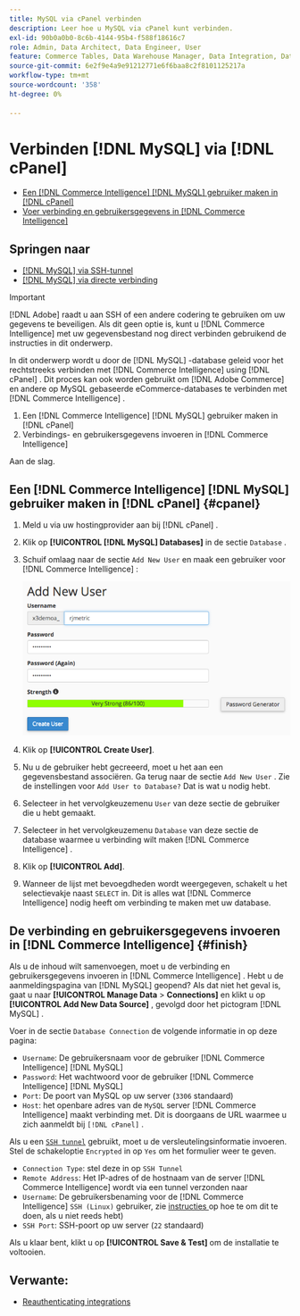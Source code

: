 ```yaml
---
title: MySQL via cPanel verbinden
description: Leer hoe u MySQL via cPanel kunt verbinden.
exl-id: 90b0a0b0-8c6b-4144-95b4-f588f18616c7
role: Admin, Data Architect, Data Engineer, User
feature: Commerce Tables, Data Warehouse Manager, Data Integration, Data Import/Export, SQL Report Builder
source-git-commit: 6e2f9e4a9e91212771e6f6baa8c2f8101125217a
workflow-type: tm+mt
source-wordcount: '358'
ht-degree: 0%

---
```


# Verbinden [!DNL MySQL] via [!DNL cPanel]

* [Een  [!DNL Commerce Intelligence] [!DNL MySQL] gebruiker maken in  [!DNL cPanel]](#cpanel)
* [Voer verbinding en gebruikersgegevens in  [!DNL Commerce Intelligence]](#finish)

## Springen naar

* [[!DNL MySQL] via SSH-tunnel](../integrations/mysql-via-ssh-tunnel.md)
* [[!DNL MySQL] via directe verbinding](../integrations/mysql-via-a-direct-connection.md)

>[!IMPORTANT]
>
>[!DNL Adobe] raadt u aan SSH of een andere codering te gebruiken om uw gegevens te beveiligen. Als dit geen optie is, kunt u [!DNL Commerce Intelligence] met uw gegevensbestand nog direct verbinden gebruikend de instructies in dit onderwerp.

In dit onderwerp wordt u door de [!DNL MySQL] -database geleid voor het rechtstreeks verbinden met [!DNL Commerce Intelligence] using [!DNL cPanel] . Dit proces kan ook worden gebruikt om [!DNL Adobe Commerce] en andere op MySQL gebaseerde eCommerce-databases te verbinden met [!DNL Commerce Intelligence] .

1. Een [!DNL Commerce Intelligence] [!DNL MySQL] gebruiker maken in [!DNL cPanel]
1. Verbindings- en gebruikersgegevens invoeren in [!DNL Commerce Intelligence]

Aan de slag.

## Een [!DNL Commerce Intelligence] [!DNL MySQL] gebruiker maken in [!DNL cPanel] {#cpanel}

1. Meld u via uw hostingprovider aan bij [!DNL cPanel] .
1. Klik op **[!UICONTROL [!DNL MySQL] Databases]** in de sectie `Database` .
1. Schuif omlaag naar de sectie `Add New User` en maak een gebruiker voor [!DNL Commerce Intelligence] :

   ![](../../../assets/create-mbi-mysql-user-cpanel.png)

1. Klik op **[!UICONTROL Create User]**.
1. Nu u de gebruiker hebt gecreeerd, moet u het aan een gegevensbestand associëren. Ga terug naar de sectie `Add New User` . Zie de instellingen voor `Add User to Database?` Dat is wat u nodig hebt.
1. Selecteer in het vervolgkeuzemenu `User` van deze sectie de gebruiker die u hebt gemaakt.
1. Selecteer in het vervolgkeuzemenu `Database` van deze sectie de database waarmee u verbinding wilt maken [!DNL Commerce Intelligence] .
1. Klik op **[!UICONTROL Add]**.
1. Wanneer de lijst met bevoegdheden wordt weergegeven, schakelt u het selectievakje naast `SELECT` in. Dit is alles wat [!DNL Commerce Intelligence] nodig heeft om verbinding te maken met uw database.

## De verbinding en gebruikersgegevens invoeren in [!DNL Commerce Intelligence] {#finish}

Als u de inhoud wilt samenvoegen, moet u de verbinding en gebruikersgegevens invoeren in [!DNL Commerce Intelligence] . Hebt u de aanmeldingspagina van [!DNL MySQL] geopend? Als dat niet het geval is, gaat u naar **[!UICONTROL Manage Data** > **Connections]** en klikt u op **[!UICONTROL Add New Data Source]** , gevolgd door het pictogram [!DNL MySQL] .

Voer in de sectie `Database Connection` de volgende informatie in op deze pagina:

* `Username`: De gebruikersnaam voor de gebruiker [!DNL Commerce Intelligence] [!DNL MySQL]
* `Password`: Het wachtwoord voor de gebruiker [!DNL Commerce Intelligence] [!DNL MySQL]
* `Port`: De poort van MySQL op uw server (`3306` standaard)
* `Host`: het openbare adres van de `MySQL` server [!DNL Commerce Intelligence] maakt verbinding met. Dit is doorgaans de URL waarmee u zich aanmeldt bij `[!DNL cPanel]` .

Als u een [`SSH tunnel`](../integrations/mysql-via-ssh-tunnel.md) gebruikt, moet u de versleutelingsinformatie invoeren. Stel de schakeloptie `Encrypted` in op `Yes` om het formulier weer te geven.

* `Connection Type`: stel deze in op `SSH Tunnel`
* `Remote Address`: Het IP-adres of de hostnaam van de server [!DNL Commerce Intelligence] wordt via een tunnel verzonden naar
* `Username`: De gebruikersbenaming voor de [!DNL Commerce Intelligence] `SSH (Linux)` gebruiker, zie [ instructies ](../../../data-analyst/importing-data/integrations/mysql-via-ssh-tunnel.md) op hoe te om dit te doen, als u niet reeds hebt)
* `SSH Port`: SSH-poort op uw server (`22` standaard)

Als u klaar bent, klikt u op **[!UICONTROL Save & Test]** om de installatie te voltooien.

## Verwante:

* [ Reauthenticating integrations ](https://experienceleague.adobe.com/docs/commerce-knowledge-base/kb/how-to/mbi-reauthenticating-integrations.html?lang=nl-NL)
